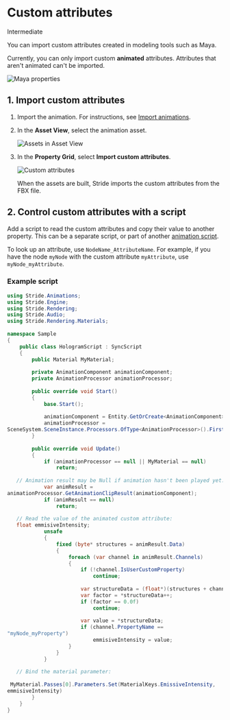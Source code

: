# Custom attributes

<span class="label label-doc-level">Intermediate</span>

You can import custom attributes created in modeling tools such as Maya. 

Currently, you can only import custom **animated** attributes. Attributes that aren't animated can't be imported.

![Maya properties](media/custom-attributes-in-maya.png)

## 1. Import custom attributes

1. Import the animation. For instructions, see [Import animations](import-animations.md).

2. In the **Asset View**, select the animation asset.

    ![Assets in Asset View](media/assets-in-asset-view1.png)

2. In the **Property Grid**, select **Import custom attributes**.

    ![Custom attributes](media/import-custom-attributes.png)

    When the assets are built, Stride imports the custom attributes from the FBX file.

## 2. Control custom attributes with a script

Add a script to read the custom attributes and copy their value to another property. This can be a separate script, or part of another [animation script](animation-scripts.md).

To look up an attribute, use `NodeName_AttributeName`. For example, if you have the node `myNode` with the custom attribute `myAttribute`, use `myNode_myAttribute`.

### Example script

```cs
using Stride.Animations;
using Stride.Engine;
using Stride.Rendering;
using Stride.Audio;
using Stride.Rendering.Materials;
 
namespace Sample
{ 
    public class HologramScript : SyncScript
    { 
        public Material MyMaterial;
 
        private AnimationComponent animationComponent;
        private AnimationProcessor animationProcessor;
 
        public override void Start() 
        { 
            base.Start(); 
 
            animationComponent = Entity.GetOrCreate<AnimationComponent>(); 
            animationProcessor = 
SceneSystem.SceneInstance.Processors.OfType<AnimationProcessor>().FirstOrDefault();     
        } 
 
        public override void Update() 
        { 
            if (animationProcessor == null || MyMaterial == null) 
                return; 
 
   // Animation result may be Null if animation hasn't been played yet. 
            var animResult = 
animationProcessor.GetAnimationClipResult(animationComponent); 
            if (animResult == null) 
                return; 
 
   // Read the value of the animated custom attribute: 
   float emmisiveIntensity; 
            unsafe 
            { 
                fixed (byte* structures = animResult.Data) 
                { 
                    foreach (var channel in animResult.Channels) 
                    { 
                        if (!channel.IsUserCustomProperty) 
                            continue; 
                         
                        var structureData = (float*)(structures + channel.Offset); 
                        var factor = *structureData++; 
                        if (factor == 0.0f) 
                            continue; 
 
                        var value = *structureData; 
                        if (channel.PropertyName == 
"myNode_myProperty") 
                            emmisiveIntensity = value; 
                    } 
                } 
            } 
    
   // Bind the material parameter: 
  
 MyMaterial.Passes[0].Parameters.Set(MaterialKeys.EmissiveIntensity, 
emmisiveIntensity) 
        } 
    } 
}